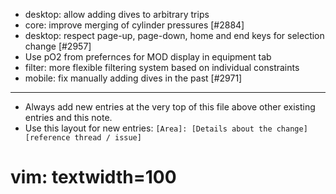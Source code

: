 - desktop: allow adding dives to arbitrary trips
- core: improve merging of cylinder pressures [#2884]
- desktop: respect page-up, page-down, home and end keys for selection change [#2957]
- Use pO2 from prefernces for MOD display in equipment tab
- filter: more flexible filtering system based on individual constraints
- mobile: fix manually adding dives in the past [#2971]

---
* Always add new entries at the very top of this file above other existing entries and this note.
* Use this layout for new entries: `[Area]: [Details about the change] [reference thread / issue]`
# vim: textwidth=100
